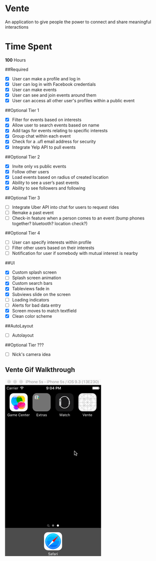 # Vente
An application to give people the power to connect and share meaningful interactions

# Time Spent
**100** Hours

##Required
- [X] User can make a profile and log in
- [X] User can log in with Facebook credentials
- [X] User can make events
- [X] User can see and join events around them
- [X] User can access all other user's profiles within a public event

##Optional Tier 1
- [X] Filter for events based on interests
- [X] Allow user to search events based on name
- [X] Add tags for events relating to specific interests
- [X] Group chat within each event
- [X] Check for a .ufl email address for security
- [X] Integrate Yelp API to pull events

##Optional Tier 2
- [X] Invite only vs public events
- [X] Follow other users
- [X] Load events based on radius of created location
- [X] Ability to see a user’s past events
- [X] Ability to see followers and following

##Optional Tier 3
- [ ] Integrate Uber API into chat for users to request rides
- [ ] Remake a past event
- [ ] Check-in feature when a person comes to an event (bump phones together? bluetooth? location check?)

##Optional Tier 4
- [ ] User can specify interests within profile
- [ ] Filter other users based on their interests
- [ ] Notification for user if somebody with mutual interest is nearby

##UI 
- [X] Custom splash screen
- [ ] Splash screen animation
- [X] Custom search bars
- [X] Tableviews fade in
- [X] Subviews slide on the screen
- [ ] Loading indicators
- [ ] Alerts for bad data entry
- [X] Screen moves to match textfield
- [X] Clean color scheme

##AutoLayout
- [ ] Autolayout

##Optional Tier ???
- [ ] Nick's camera idea 

## Vente Gif Walkthrough

<img src='Vente.gif' title='Video Walkthrough' width='' alt='Video Walkthrough' />
